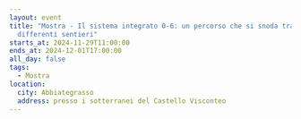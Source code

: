```yaml
---
layout: event
title: "Mostra - Il sistema integrato 0-6: un percorso che si snoda tra
  differenti sentieri"
starts_at: 2024-11-29T11:00:00
ends_at: 2024-12-01T17:00:00
all_day: false
tags:
  - Mostra
location:
  city: Abbiategrasso
  address: presso i sotterranei del Castello Visconteo
---
```

